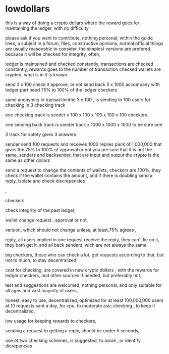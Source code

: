 lowdollars
==========

this is a way of doing a crypto dollars where the reward goes for maintaining the ledger, with no difficulty

please ask if you want to contribute, nothing personal, within the guide lines,
a subject in a forum, files, constructive opinions, normal official things are usually reasonable to consider.
the simplest versions are prefered. because it will be checked for integrity, often,

ledger is maintained and checked constantly,
transactions are checked constantly,
rewards goes to the number of transaction checked
wallets are crypted, what is in it is known
   
send 3 x 100
check it
approve, or not
send back 3 x 1000
accompany with ledger part
need 75% to 100% of the ledger checkers

 same anonymity in transactionthe
 3 x 100 , is sending to 100 users for checking in 3 checking track

 one checking track is sender x 100 x 100 x 100 x 100 x 100 checkers

 one sending back track is sender back x 1000 x 1000 x 1000 to be sure one

 3 track for safety gives 3 answers

 sender send 100 requests and receives 1000 replies pack of 1,000,000
 that gives the 75% to 100% of approval or not
 you are sure that it is not the same, senders and backsender, that are input and output
 the crypto is the same as other dollars

 send a request to change the contents of wallets,
 checkers are 100%,
 they check if the wallet contains the amount, and if there is doubling
 send a reply, isolate and check discrepencies

 ,

 checkers

 check integrity of the past ledger,

 wallet change request , approval or not,

 version, which should not change unless, at least,75% agrees ,

 reply,  all users implied in one request receive the reply, they can't lie on it, they both get it. and all back senders, wich are not always the same.

 big checkers, those who can check a lot, get requests according to that, but not to much, to stay decentralized.

 cost for checking, are covered in new crypto dollars , with the rewards for ledger checkers, and other sources if needed, but preferably not,

 test and suggestions are welcomed, nothing personal, and only suitable for all ages and vast majority of users,

 honest, easy to use, decentralized, optimized for at least 100,000,000 users at 10 requests sent a day,
 for cpu, to moderate asic  checking , to keep it decentralized,

 low usage for keeping rewards to checkers,

 sending a request to getting a reply, should be under 5 seconds,

 use of two checking schemes, is suggested, to avoid , or identify dicrepencies
